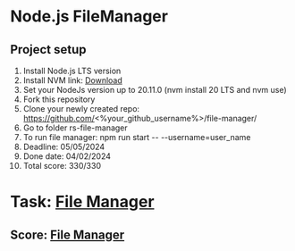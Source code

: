 # Node.js FileManager

## Project setup

1. Install Node.js LTS version
2. Install NVM link: <a href="https://github.com/coreybutler/nvm-windows">Download</a>
3. Set your NodeJs version up to 20.11.0 (nvm install 20 LTS and nvm use)
4. Fork this repository
5. Clone your newly created repo: https://github.com/<%your_github_username%>/file-manager/
6. Go to folder rs-file-manager
7. To run file manager: npm run start -- --username=user_name
8. Deadline: 05/05/2024
9. Done date: 04/02/2024
10. Total score: 330/330


# Task: <a href="https://github.com/AlreadyBored/nodejs-assignments/blob/main/assignments/file-manager/assignment.md">File Manager</a>
## Score: <a href="https://github.com/AlreadyBored/nodejs-assignments/blob/main/assignments/file-manager/score.md">File Manager</a>